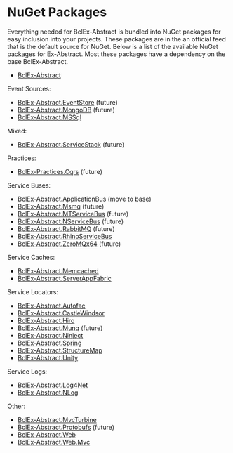 ﻿# NuGet Packages

Everything needed for BclEx-Abstract is bundled into NuGet packages for easy inclusion into your projects. These
packages are in the an official feed that is the default source for NuGet. Below is a list of the available NuGet packages for Ex-Abstract. Most these packages have a dependency on the base BclEx-Abstract.

* <a href="http://http://nuget.org/packages/BclEx-Abstract">BclEx-Abstract</a>

Event Sources:

* <a href="http://http://nuget.org/packages/BclEx-Abstract.EventStore">BclEx-Abstract.EventStore</a> (future)
* <a href="http://http://nuget.org/packages/BclEx-Abstract.MongoDB">BclEx-Abstract.MongoDB</a> (future)
* <a href="http://http://nuget.org/packages/BclEx-Abstract.MSSql">BclEx-Abstract.MSSql</a>

Mixed:

* <a href="http://http://nuget.org/packages/BclEx-Abstract.ServiceStack">BclEx-Abstract.ServiceStack</a> (future)

Practices:

* <a href="http://http://nuget.org/packages/BclEx-Practices.Cqrs">BclEx-Practices.Cqrs</a> (future)

Service Buses:

* BclEx-Abstract.ApplicationBus (move to base)
* <a href="http://http://nuget.org/packages/BclEx-Abstract.Msmq">BclEx-Abstract.Msmq</a> (future)
* <a href="http://http://nuget.org/packages/BclEx-Abstract.MTServiceBus">BclEx-Abstract.MTServiceBus</a> (future)
* <a href="http://http://nuget.org/packages/BclEx-Abstract.NServiceBus">BclEx-Abstract.NServiceBus</a> (future)
* <a href="http://http://nuget.org/packages/BclEx-Abstract.RabbitMQ">BclEx-Abstract.RabbitMQ</a> (future)
* <a href="http://http://nuget.org/packages/BclEx-Abstract.RhinoServiceBus">BclEx-Abstract.RhinoServiceBus</a>
* <a href="http://http://nuget.org/packages/BclEx-Abstract.ZeroMQx64">BclEx-Abstract.ZeroMQx64</a> (future)

Service Caches:

* <a href="http://http://nuget.org/packages/BclEx-Abstract.Memcached">BclEx-Abstract.Memcached</a>
* <a href="http://http://nuget.org/packages/BclEx-Abstract.ServerAppFabric">BclEx-Abstract.ServerAppFabric</a>

Service Locators:

* <a href="http://http://nuget.org/packages/BclEx-Abstract.Autofac">BclEx-Abstract.Autofac</a>
* <a href="http://http://nuget.org/packages/BclEx-Abstract.CastleWindsor">BclEx-Abstract.CastleWindsor</a>
* <a href="http://http://nuget.org/packages/BclEx-Abstract.Hiro">BclEx-Abstract.Hiro</a>
* <a href="http://http://nuget.org/packages/BclEx-Abstract.Munq">BclEx-Abstract.Munq</a> (future)
* <a href="http://http://nuget.org/packages/BclEx-Abstract.Ninject">BclEx-Abstract.Ninject</a>
* <a href="http://http://nuget.org/packages/BclEx-Abstract.Spring">BclEx-Abstract.Spring</a>
* <a href="http://http://nuget.org/packages/BclEx-Abstract.StructureMap">BclEx-Abstract.StructureMap</a>
* <a href="http://http://nuget.org/packages/BclEx-Abstract.Unity">BclEx-Abstract.Unity</a>

Service Logs:

* <a href="http://http://nuget.org/packages/BclEx-Abstract.Log4Net">BclEx-Abstract.Log4Net</a>
* <a href="http://http://nuget.org/packages/BclEx-Abstract.NLog">BclEx-Abstract.NLog</a>

Other:

* <a href="http://http://nuget.org/packages/BclEx-Abstract.MvcTurbine">BclEx-Abstract.MvcTurbine</a>
* <a href="http://http://nuget.org/packages/BclEx-Abstract.Protobufs">BclEx-Abstract.Protobufs</a> (future)
* <a href="http://http://nuget.org/packages/BclEx-Abstract.Web">BclEx-Abstract.Web</a>
* <a href="http://http://nuget.org/packages/BclEx-Abstract.Mvc">BclEx-Abstract.Web.Mvc</a>
